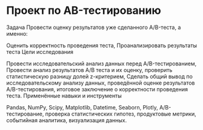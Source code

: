 # Проект по АB-тестированию

Задача
Провести оценку результатов уже сделанного A/B-теста, а именно:

Оценить корректность проведения теста,
Проанализировать результаты теста
Цели исследования

Провести исследовательский анализ данных перед A/B-тестированием,
Провести анализ результатов A/B теста и их оценку, проверить статистическую разницу долей z-критерием,
Сделать общий вывод по исследовательскому анализу данных, проведённой оценке результатов A/B-тестирования, итоговое заключение о корректности проведения теста.
Применённые навыки и инструменты

Pandas, NumPy, Scipy, Matplotlib, Datetime, Seaborn, Plotly,
A/B-тестирование, проверка статистических гипотез, продуктовые метрики, событийная аналитика, визуализация данных.
